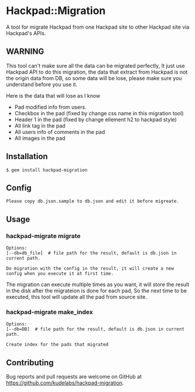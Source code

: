 # Hackpad::Migration

A tool for migrate Hackpad from one Hackpad site to other Hackpad site via Hackpad's APIs.

## WARNING

This tool can't make sure all the data can be migrated perfectly, It just use Hackpad API to do this migration, the data that extract from Hackpad is not the origin data from DB, so some data will be lose, please make sure you understand before you use it.

Here is the data that will lose as I know

- Pad modified info from users.
- Checkbox in the pad (fixed by change css name in this migration tool)
- Header 1 in the pad (fixed by change ellement h2 to hackpad style)
- All link tag in the pad
- All users info of comments in the pad
- All images in the pad

## Installation

    $ gem install hackpad-migration

## Config

    Please copy db.json.sample to db.json and edit it before migreate.

## Usage

### hackpad-migrate migrate

    Options:
    [--db=db_file]  # file path for the result, default is db.json in current path.

    Do migration with the config in the result, it will create a new config when you execute it at first time.


The migration can execute multiple times as you want, it will store the result in the disk after the migrateion is done for each pad, So the next time to be executed, this tool will update all the pad from source site.


### hackpad-migrate make_index

    Options:
    [--db=DB]  # file path for the result, default is db.json in current path.

    Create index for the pads that migrated

## Contributing

Bug reports and pull requests are welcome on GitHub at https://github.com/kudelabs/hackpad-migration.
